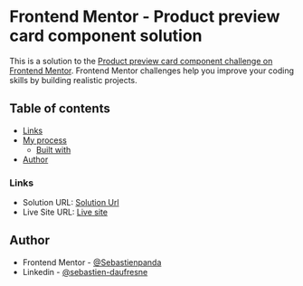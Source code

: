 # Frontend Mentor - Product preview card component solution

This is a solution to
the [Product preview card component challenge on Frontend Mentor](https://www.frontendmentor.io/challenges/product-preview-card-component-GO7UmttRfa).
Frontend Mentor challenges help you improve your coding skills by building realistic projects.

## Table of contents

- [Links](#links)
- [My process](#my-process)
    - [Built with](#built-with)
- [Author](#author)

### Links

- Solution URL: [Solution Url](https://www.frontendmentor.io/solutions/product-preview-card-component-TQf2Y4_WLH)
- Live Site URL: [Live site](https://sebastienpanda.github.io/Product-preview-card-component/)

## Author

- Frontend Mentor - [@Sebastienpanda](https://www.frontendmentor.io/profile/Sebastienpanda)
- Linkedin - [@sebastien-daufresne](https://www.linkedin.com/in/sebastien-daufresne-06a591364/)
